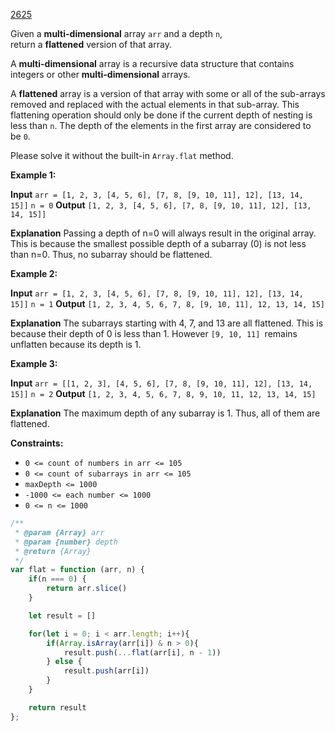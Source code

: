 [2625](https://leetcode.com/problems/flatten-deeply-nested-array)

Given a **multi-dimensional** array `arr` and a depth `n`, return a **flattened** version of that array.

A **multi-dimensional** array is a recursive data structure that contains integers or other **multi-dimensional** arrays.

A **flattened** array is a version of that array with some or all of the sub-arrays removed and replaced with the actual elements in that sub-array. This flattening operation should only be done if the current depth of nesting is less than `n`. The depth of the elements in the first array are considered to be `0`.

Please solve it without the built-in `Array.flat` method.

**Example 1:**

**Input**
`arr = [1, 2, 3, [4, 5, 6], [7, 8, [9, 10, 11], 12], [13, 14, 15]]`
`n = 0`
**Output**
`[1, 2, 3, [4, 5, 6], [7, 8, [9, 10, 11], 12], [13, 14, 15]]`

**Explanation**
Passing a depth of n=0 will always result in the original array. This is because the smallest possible depth of a subarray (0) is not less than n=0. Thus, no subarray should be flattened. 

**Example 2:**

**Input**
`arr = [1, 2, 3, [4, 5, 6], [7, 8, [9, 10, 11], 12], [13, 14, 15]]`
`n = 1`
**Output**
`[1, 2, 3, 4, 5, 6, 7, 8, [9, 10, 11], 12, 13, 14, 15]`

**Explanation**
The subarrays starting with 4, 7, and 13 are all flattened. This is because their depth of 0 is less than 1. However `[9, 10, 11] `remains unflatten because its depth is 1.

**Example 3:**

**Input**
`arr = [[1, 2, 3], [4, 5, 6], [7, 8, [9, 10, 11], 12], [13, 14, 15]]`
`n = 2`
**Output**
`[1, 2, 3, 4, 5, 6, 7, 8, 9, 10, 11, 12, 13, 14, 15]`

**Explanation**
The maximum depth of any subarray is 1. Thus, all of them are flattened.

**Constraints:**
- `0 <= count of numbers in arr <= 105`
- `0 <= count of subarrays in arr <= 105`
- `maxDepth <= 1000`
- `-1000 <= each number <= 1000`
- `0 <= n <= 1000`

```js
/**
 * @param {Array} arr
 * @param {number} depth
 * @return {Array}
 */
var flat = function (arr, n) {
    if(n === 0) {
        return arr.slice()
    }

    let result = []

    for(let i = 0; i < arr.length; i++){
        if(Array.isArray(arr[i]) & n > 0){
            result.push(...flat(arr[i], n - 1))
        } else {
            result.push(arr[i])
        }
    }

    return result
};
```
